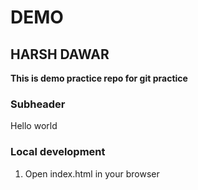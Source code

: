 # DEMO 
## HARSH DAWAR

**This is demo practice repo for git practice**

### Subheader
Hello world

### Local development

1. Open index.html in your browser



